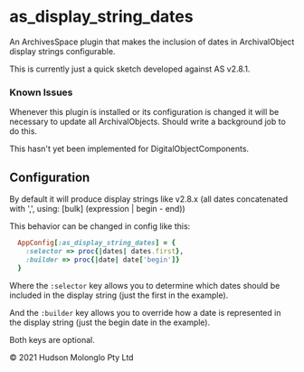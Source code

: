 
# as_display_string_dates

An ArchivesSpace plugin that makes the inclusion of dates in ArchivalObject
display strings configurable.

This is currently just a quick sketch developed against AS v2.8.1.


### Known Issues

Whenever this plugin is installed or its configuration is changed it will be
necessary to update all ArchivalObjects. Should write a background job to
do this.

This hasn't yet been implemented for DigitalObjectComponents.


## Configuration

By default it will produce display strings like v2.8.x (all dates
concatenated with ',', using: [bulk] (expression | begin - end))

This behavior can be changed in config like this:

```ruby
  AppConfig[:as_display_string_dates] = {
    :selector => proc{|dates| dates.first},
    :builder => proc{|date| date['begin']}
  }
```

Where the `:selector` key allows you to determine which dates should be included
in the display string (just the first in the example).

And the `:builder` key allows you to override how a date is represented in the
display string (just the begin date in the example).

Both keys are optional.



&copy; 2021 Hudson Molonglo Pty Ltd

